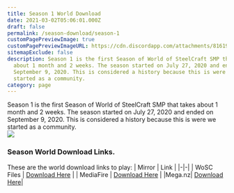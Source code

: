 ```yaml
---
title: Season 1 World Download
date: 2021-03-02T05:06:01.000Z
draft: false
permalink: /season-download/season-1
customPagePreviewImage: true
customPagePreviewImageURL: https://cdn.discordapp.com/attachments/816191108249157633/816191127207411712/unknown.png
sitemapExclude: false
description: Season 1 is the first Season of World of SteelCraft SMP that takes
  about 1 month and 2 weeks. The season started on July 27, 2020 and ended on
  September 9, 2020. This is considered a history because this is were we
  started as a community.
category: page
---
```

Season 1 is the first Season of World of SteelCraft SMP that takes about 1 month and 2 weeks. The season started on July 27, 2020 and ended on September 9, 2020. This is considered a history because this is were we started as a community.  
![](https://cdn.discordapp.com/attachments/816191108249157633/816191127207411712/unknown.png)
<div class="padding-post">

### Season World Download Links.
These are the world download links to play:
| Mirror | Link |
|-|-|
| WoSC Files | [Download Here](https://wosc.tk/WoSCSMPS1-GD) | 
| MediaFire | [Download Here](https://wosc.tk/WoSCSMPS1-MF) |
|Mega.nz| [Download Here](https://wosc.tk/WoSCSMPS1-MG)|
</div>